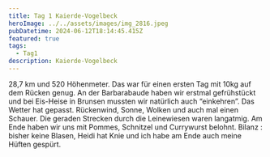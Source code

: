 ```yaml
---
title: Tag 1 Kaierde-Vogelbeck
heroImage: ../../assets/images/img_2816.jpeg
pubDatetime: 2024-06-12T18:14:45.415Z
featured: true
tags:
  - Tag1
description: Kaierde-Vogelbeck
---
```

28,7 km und 520 Höhenmeter. Das war für einen ersten Tag mit 10kg auf dem Rücken genug. An der Barbarabaude haben wir erstmal gefrühstückt und bei Eis-Heise in Brunsen mussten wir natürlich auch “einkehren”. Das Wetter hat gepasst. Rückenwind, Sonne, Wolken und auch mal einen Schauer. Die geraden Strecken durch die Leinewiesen waren langatmig. Am Ende haben wir uns mit Pommes, Schnitzel und Currywurst belohnt. Bilanz : bisher keine Blasen, Heidi hat Knie und ich habe am Ende auch meine Hüften gespürt.
